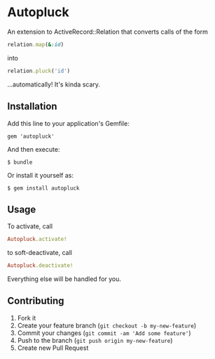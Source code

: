 # Autopluck

An extension to ActiveRecord::Relation that converts calls of the form

```ruby
relation.map(&:id)
```

into

```ruby
relation.pluck('id')
```

...automatically! It's kinda scary.

## Installation

Add this line to your application's Gemfile:

    gem 'autopluck'

And then execute:

    $ bundle

Or install it yourself as:

    $ gem install autopluck

## Usage

To activate, call

```ruby
Autopluck.activate!
```

to soft-deactivate, call

```ruby
Autopluck.deactivate!
```

Everything else will be handled for you.

## Contributing

1. Fork it
2. Create your feature branch (`git checkout -b my-new-feature`)
3. Commit your changes (`git commit -am 'Add some feature'`)
4. Push to the branch (`git push origin my-new-feature`)
5. Create new Pull Request
